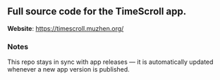 ## Full source code for the TimeScroll app.

**Website**: https://timescroll.muzhen.org/

### Notes

This repo stays in sync with app releases — it is automatically updated whenever a new app version is published.
